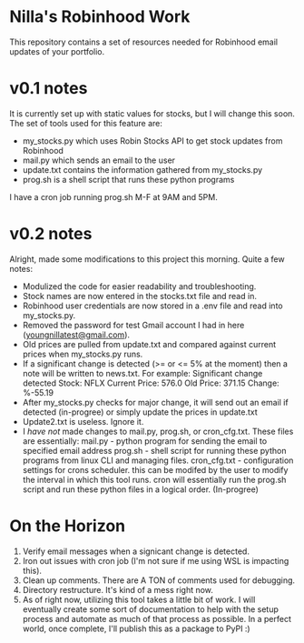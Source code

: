 # Nilla's Robinhood Work

This repository contains a set of resources needed for Robinhood email updates of your portfolio.

# v0.1 notes
It is currently set up with static values for stocks, but I will change this soon. The set of tools 
used for this feature are:
  - my_stocks.py which uses Robin Stocks API to get stock updates from Robinhood
  - mail.py which sends an email to the user
  - update.txt contains the information gathered from my_stocks.py
  - prog.sh is a shell script that runs these python programs
  
I have a cron job running prog.sh M-F at 9AM and 5PM. 

# v0.2 notes
Alright, made some modifications to this project this morning. Quite a few notes:
  - Modulized the code for easier readability and troubleshooting. 
  - Stock names are now entered in the stocks.txt file and read in. 
  - Robinhood user credentials are now stored in a .env file and read into my_stocks.py.
  - Removed the password for test Gmail account I had in here (youngnillatest@gmail.com).
  - Old prices are pulled from update.txt and compared against current prices when my_stocks.py runs. 
  - If a significant change is detected (>= or <= 5% at the moment) then a note will be written to news.txt. For example: 
    Significant change detected
    Stock: NFLX
    Current Price: 576.0
    Old Price: 371.15
    Change: %-55.19
  - After my_stocks.py checks for major change, it will send out an email if detected (in-progree) or simply update the prices in update.txt
  - Update2.txt is useless. Ignore it. 
  - I *have not* made changes to mail.py, prog.sh, or cron_cfg.txt. These files are essentially: 
      mail.py - python program for sending the email to specified email address
      prog.sh - shell script for running these python programs from linux CLI and managing files. 
      cron_cfg.txt - configuration settings for crons scheduler. this can be modifed by the user to modify the interval in which this tool runs. cron will essentially 
                run the prog.sh script and run these python files in a logical order. (In-progree)
        
 # On the Horizon
 1. Verify email messages when a signicant change is detected. 
 2. Iron out issues with cron job (I'm not sure if me using WSL is impacting this).
 3. Clean up comments. There are A TON of comments used for debugging. 
 4. Directory restructure. It's kind of a mess right now. 
 5. As of right now, utilizing this tool takes a little bit of work. I will eventually create some sort of documentation to help with the setup process and automate as much of that process as possible. In a perfect world, once complete, I'll publish this as a package to PyPI :) 


